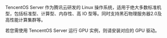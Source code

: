 TencentOS Server 作为腾讯云研发的 Linux 操作系统，适用于绝大多数标准机型，包括标准型、计算型、内存性、高 IO 型等。同时支持黑石物理服务器2.0及高性能计算集群等。

<dx-alert infotype="notice" title="">
若您需使用 TencentOS Server 运行 GPU 实例，则请安装对应的 GPU 驱动。
</dx-alert>

